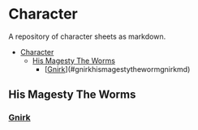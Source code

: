 
# Character

A repository of character sheets as markdown.

<!--toc:start-->
- [Character](#character)
  - [His Magesty The Worms](#his-magesty-the-worms)
    - [[Gnirk](/his_magesty_the_worm/Gnirk.md)](#gnirkhismagestythewormgnirkmd)
<!--toc:end-->

## His Magesty The Worms

### [Gnirk](/his_magesty_the_worm/Gnirk.md)

